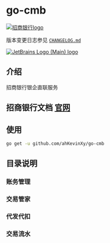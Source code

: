 # go-cmb


[![招商银行logo](https://p9.itc.cn/q_70/images01/20211203/e57156f9afaa4ac78c65eb44e2b7561c.png)](https://p9.itc.cn/q_70/images01/20211203/e57156f9afaa4ac78c65eb44e2b7561c.png)

版本变更日志参见 [`CHANGELOG.md`](CHANGELOG.md)


[![JetBrains Logo (Main) logo](https://resources.jetbrains.com/storage/products/company/brand/logos/jb_beam.svg "logo")](https://jb.gg/OpenSourceSupport)

## 介绍

招商银行银企直联服务

## 招商银行文档 [官网](https://openbiz.cmbchina.com/developer/UI/business/Index.aspx)


## 使用

```bash
go get -u github.com/ahKevinXy/go-cmb

```

## 目录说明




### 账务管理

### 交易管家


### 代发代扣


### 交易流水

